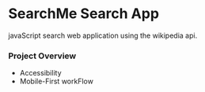 # SearchMe Search App

javaScript search web application using the wikipedia api.

### Project Overview

- Accessibility
- Mobile-First workFlow
